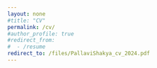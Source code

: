 ```yaml
---
layout: none
#title: "CV"
permalink: /cv/
#author_profile: true
#redirect_from:
#  - /resume
redirect_to: /files/PallaviShakya_cv_2024.pdf
---
```

